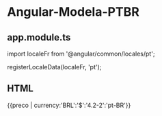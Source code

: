 # Angular-Modela-PTBR
## app.module.ts
import localeFr from '@angular/common/locales/pt';

registerLocaleData(localeFr, 'pt');

## HTML
{{preco | currency:'BRL':'$':'4.2-2':'pt-BR'}} 
